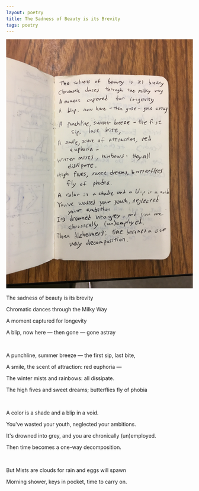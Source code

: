 ```yaml
---
layout: poetry
title: The Sadness of Beauty is its Brevity
tags: poetry
---
```



![Sadness Of Beauty](assets/sadness-of-beauty.JPG)

The sadness of beauty is its brevity

Chromatic dances through the Milky Way

A moment captured for longevity

A blip, now here — then gone — gone astray

<br>
 
A punchline, summer breeze — the first sip, last bite,

A smile, the scent of attraction: red euphoria —

The winter mists and rainbows: all dissipate.

The high fives and sweet dreams; butterflies fly of phobia

<br>

A color is a shade and a blip in a void. 

You've wasted your youth, neglected your ambitions.

It's drowned into grey, and you are chronically (un)employed.

Then time becomes a one-way decomposition.

<br> 

But Mists are clouds for rain and eggs will spawn

Morning shower, keys in pocket, time to carry on.


